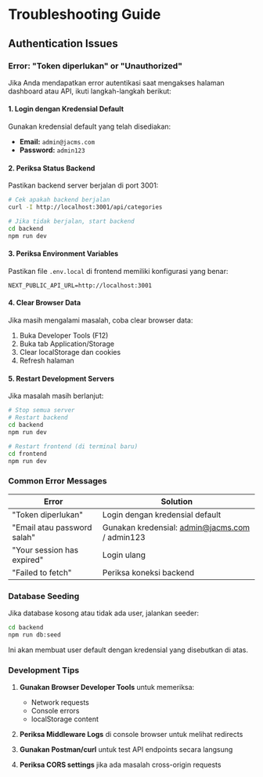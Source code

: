 # Troubleshooting Guide

## Authentication Issues

### Error: "Token diperlukan" or "Unauthorized"

Jika Anda mendapatkan error autentikasi saat mengakses halaman dashboard atau API, ikuti langkah-langkah berikut:

#### 1. Login dengan Kredensial Default

Gunakan kredensial default yang telah disediakan:

- **Email:** `admin@jacms.com`
- **Password:** `admin123`

#### 2. Periksa Status Backend

Pastikan backend server berjalan di port 3001:

```bash
# Cek apakah backend berjalan
curl -I http://localhost:3001/api/categories

# Jika tidak berjalan, start backend
cd backend
npm run dev
```

#### 3. Periksa Environment Variables

Pastikan file `.env.local` di frontend memiliki konfigurasi yang benar:

```env
NEXT_PUBLIC_API_URL=http://localhost:3001
```

#### 4. Clear Browser Data

Jika masih mengalami masalah, coba clear browser data:

1. Buka Developer Tools (F12)
2. Buka tab Application/Storage
3. Clear localStorage dan cookies
4. Refresh halaman

#### 5. Restart Development Servers

Jika masalah masih berlanjut:

```bash
# Stop semua server
# Restart backend
cd backend
npm run dev

# Restart frontend (di terminal baru)
cd frontend
npm run dev
```

### Common Error Messages

| Error | Solution |
|-------|----------|
| "Token diperlukan" | Login dengan kredensial default |
| "Email atau password salah" | Gunakan kredensial: admin@jacms.com / admin123 |
| "Your session has expired" | Login ulang |
| "Failed to fetch" | Periksa koneksi backend |

### Database Seeding

Jika database kosong atau tidak ada user, jalankan seeder:

```bash
cd backend
npm run db:seed
```

Ini akan membuat user default dengan kredensial yang disebutkan di atas.

### Development Tips

1. **Gunakan Browser Developer Tools** untuk memeriksa:
   - Network requests
   - Console errors
   - localStorage content

2. **Periksa Middleware Logs** di console browser untuk melihat redirects

3. **Gunakan Postman/curl** untuk test API endpoints secara langsung

4. **Periksa CORS settings** jika ada masalah cross-origin requests
